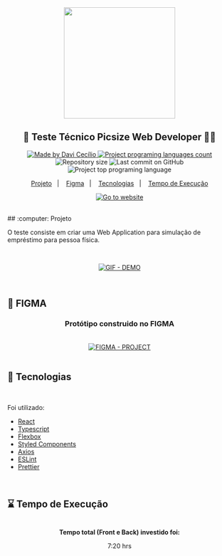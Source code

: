 <div align="center">
<a href="https://www.picsize.com.br/" target="_blank">
    <img src="https://www.picsize.com.br/static/images/new-logo.png" width="250px"/>
    </a>
</div>
<h2 align="center">
   📸 Teste Técnico Picsize Web Developer 👨‍💻
</h2>

<p align="center">
<a href="https://github.com/DaviCecilio" target="_blank">
  <img alt="Made by Davi Cecílio" src="https://img.shields.io/badge/made%20by-Davi%20Cec%C3%ADlio-brightgreen">
  </a>
  <a href="https://picsizetest-app.netlify.app/" target="_blank">
  <img alt="Project programing languages count" src="https://img.shields.io/website?url=https%3A%2F%2Fpicsizetest-app.netlify.app%2F">
  </a>
   <img alt="Repository size" src="https://img.shields.io/github/repo-size/davicecilio/picsizetest-app?color=34cb79">
  <img alt="Last commit on GitHub" src="https://img.shields.io/github/last-commit/davicecilio/picsizetest-app?color=34cb79">
  <img alt="Project top programing language" src="https://img.shields.io/github/languages/top/davicecilio/picsizetest-app?color=34cb79">
</p> 

<p align="center">
  <a href="#computer-projeto">Projeto</a>&nbsp;&nbsp;&nbsp;|&nbsp;&nbsp;&nbsp;
  <a href="#art-figma">Figma</a>&nbsp;&nbsp;&nbsp;|&nbsp;&nbsp;&nbsp;
  <a href="#rocket-tecnologias">Tecnologias</a>&nbsp;&nbsp;&nbsp;|&nbsp;&nbsp;&nbsp;
  <a href="#rocket-tecnologias">Tempo de Execução</a>
  </p>

<p align="center">
  <a href="https://picsizetest-app.netlify.app/" target="_blank"><img src="https://img.shields.io/badge/website-click%20here-blue?style=for-the-badge&logo=appveyor" alt="Go to website">
  </a>
</p>
<br/>
## :computer: Projeto 

O teste consiste em criar uma Web Application para simulação de empréstimo para pessoa física.

<br/>

 <p align="center">
 <a href="https://res.cloudinary.com/cryptonita/image/upload/v1593092529/picsize-app/demoAppPicSize.mp4_kxwzjv.gif" target="_blank">
  <img src="https://res.cloudinary.com/cryptonita/image/upload/v1593092529/picsize-app/demoAppPicSize.mp4_kxwzjv.gif" alt="GIF - DEMO">
  </a>
</p>
<br/>

## :art: FIGMA
<div align="center">
<h3>Protótipo construido no FIGMA</h3>
<br/>
<a href="https://www.figma.com/file/BpS2PYTZBCkYkkoJzdbFWa/Test-Picsize?node-id=0%3A1" target="_blank">
<img src="https://img.shields.io/badge/figma-click%20here-blue?style=for-the-badge&logo=appveyor" alt="FIGMA - PROJECT"/>
</a>
</div>
<br/>

## :rocket: Tecnologias
<br/>
  <p>Foi utilizado:</p>
  
-   [React](https://pt-br.reactjs.org/)
-   [Typescript](https://www.typescriptlang.org/)
-   [Flexbox](https://origamid.com/projetos/flexbox-guia-completo/)
-   [Styled Components](https://styled-components.com/)
-   [Axios](https://www.npmjs.com/package/axios)
-   [ESLint](https://eslint.org/)
-   [Prettier](https://prettier.io/)

<br/>

## :hourglass: Tempo de Execução
<br/>
<div align="center">
<strong>Tempo total (Front e Back) investido foi:</strong> <p>7:20 hrs</p>
</div>

